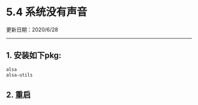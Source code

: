 # 5.4 系统没有声音

更新日期：2020/6/28

----------------

## 1. 安装如下pkg:

```bash
alsa
alsa-utils
```

## 2. 重启
